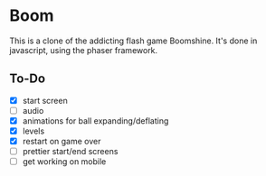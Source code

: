 # Boom

This is a clone of the addicting flash game Boomshine. It's done in javascript, using the phaser framework.

## To-Do
- [x] start screen
- [ ] audio
- [x] animations for ball expanding/deflating
- [x] levels
- [x] restart on game over
- [ ] prettier start/end screens
- [ ] get working on mobile

